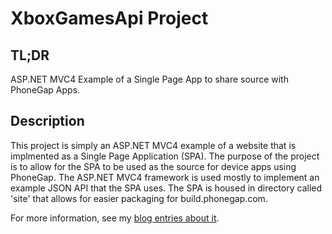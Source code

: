XboxGamesApi Project
================================

TL;DR
--------------------------------
ASP.NET MVC4 Example of a Single Page App to share source with PhoneGap Apps.


Description
---------------------------------

This project is simply an ASP.NET MVC4 example of a website that is implmented as a Single Page Application (SPA). The purpose of the project is to allow for the SPA to be used as the source for device apps using PhoneGap. The ASP.NET MVC4 framework is used mostly to implement an example JSON API that the SPA uses. The SPA is housed in directory called 'site' that allows for easier packaging for build.phonegap.com.

For more information, see my [blog entries about it](http://wildermuth.com/2012/12/9/Building_Cross-Platform_Apps_with_HTML_Part_1_of_5).